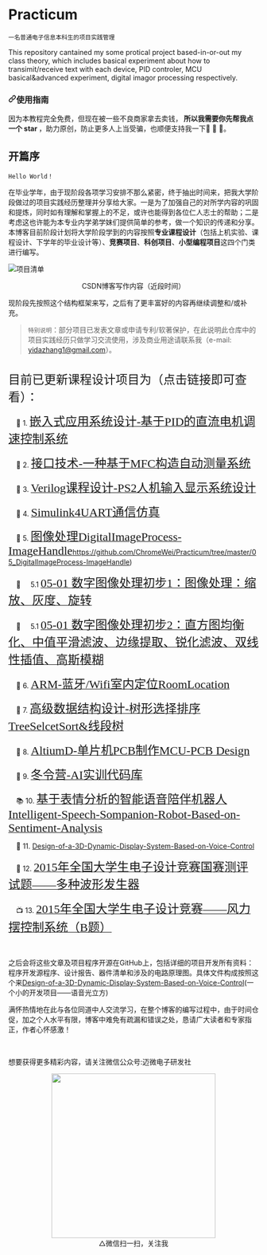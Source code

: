 # Practicum
``一名普通电子信息本科生的项目实践管理``


This repository cantained my some protical project based-in-or-out my class theory, which includes basical experiment about how to transimit/receive text with each device, PID controler, MCU basical&advanced experiment, digital imagor processing respectively.
    
<h3><a id="user-content-使用指南" class="anchor" aria-hidden="true" href="#使用指南"><svg class="octicon octicon-link" viewBox="0 0 16 16" version="1.1" width="16" height="16" aria-hidden="true"><path fill-rule="evenodd" d="M7.775 3.275a.75.75 0 001.06 1.06l1.25-1.25a2 2 0 112.83 2.83l-2.5 2.5a2 2 0 01-2.83 0 .75.75 0 00-1.06 1.06 3.5 3.5 0 004.95 0l2.5-2.5a3.5 3.5 0 00-4.95-4.95l-1.25 1.25zm-4.69 9.64a2 2 0 010-2.83l2.5-2.5a2 2 0 012.83 0 .75.75 0 001.06-1.06 3.5 3.5 0 00-4.95 0l-2.5 2.5a3.5 3.5 0 004.95 4.95l1.25-1.25a.75.75 0 00-1.06-1.06l-1.25 1.25a2 2 0 01-2.83 0z"></path></svg></a>使用指南</h3>
<p>因为本教程完全免费，但现在被一些不良商家拿去卖钱，<b> 所以我需要你先帮我点一个 star </b>，助力原创，防止更多人上当受骗，也顺便支持我一下🚀 🚀 🚀。</p>


## 开篇序
```
Hello World！
```
在毕业学年，由于现阶段各项学习安排不那么紧密，终于抽出时间来，把我大学阶段做过的项目实践经历整理并分享给大家。一是为了加强自己的对所学内容的巩固和提炼，同时如有理解和掌握上的不足，或许也能得到各位仁人志士的帮助；二是考虑这也许能为本专业内学弟学妹们提供简单的参考，做一个知识的传递和分享。
本博客目前阶段计划将大学阶段学到的内容按照**专业课程设计**（包括上机实验、课程设计、下学年的毕业设计等）、**竞赛项目**、**科创项目**、**小型编程项目**这四个门类进行编写。


![项目清单](https://img-blog.csdnimg.cn/20191212173352559.png?x-oss-process=image/watermark,type_ZmFuZ3poZW5naGVpdGk,shadow_10,text_aHR0cHM6Ly9ibG9nLmNzZG4ubmV0L0NoYXJtdmU=,size_16,color_FFFFFF,t_70#pic_center)

<center>CSDN博客写作内容（近段时间）</center><p>

现阶段先按照这个结构框架来写，之后有了更丰富好的内容再继续调整和/或补充。

> ``特别说明``：部分项目已发表文章或申请专利/软著保护，在此说明此仓库中的项目实践经历只做学习交流使用，涉及商业用途请联系我（e-mail: yidazhang1@gmail.com）。


<br>
<font size = 5>目前已更新课程设计项目为（点击链接即可查看）：</font>
<br>



&nbsp;&nbsp;&nbsp;&nbsp;👀 1. [<font face="微软雅黑" size=5>嵌入式应用系统设计-基于PID的直流电机调速控制系统</font>](https://github.com/ChromeWei/Practicum/tree/master/01_%E5%BA%94%E7%94%A8%E7%B3%BB%E7%BB%9F-%E5%9F%BA%E4%BA%8EPID%E7%9A%84%E7%9B%B4%E6%B5%81%E7%94%B5%E6%9C%BA%E8%B0%83%E9%80%9F%E6%8E%A7%E5%88%B6%E7%B3%BB%E7%BB%9F)

&nbsp;&nbsp;&nbsp;&nbsp;🐒 2. [<font face="微软雅黑" size=5>接口技术-一种基于MFC构造自动测量系统</font>](https://github.com/ChromeWei/Practicum/tree/master/02_%E6%8E%A5%E5%8F%A3%E6%8A%80%E6%9C%AF-%E4%B8%80%E7%A7%8D%E5%9F%BA%E4%BA%8EMFC%E6%9E%84%E9%80%A0%E8%87%AA%E5%8A%A8%E6%B5%8B%E9%87%8F%E7%B3%BB%E7%BB%9F)

&nbsp;&nbsp;&nbsp;&nbsp;🍇 3. [<font face="微软雅黑" size=5>Verilog课程设计-PS2人机输入显示系统设计</font>](https://github.com/ChromeWei/Practicum/tree/master/03_Verilog%E8%AF%BE%E7%A8%8B%E8%AE%BE%E8%AE%A1-PS2%E4%BA%BA%E6%9C%BA%E8%BE%93%E5%85%A5%E6%98%BE%E7%A4%BA%E7%B3%BB%E7%BB%9F%E8%AE%BE%E8%AE%A1)

&nbsp;&nbsp;&nbsp;&nbsp;🍉 4. [<font face="微软雅黑" size=5>Simulink4UART通信仿真</font>](https://github.com/ChromeWei/Practicum/tree/master/04_Simulink4UART%E9%80%9A%E4%BF%A1%E4%BB%BF%E7%9C%9F)

&nbsp;&nbsp;&nbsp;&nbsp;🍅 5. [<font face="微软雅黑" size=5>图像处理DigitalImageProcess-ImageHandle</font>](https://blog.csdn.net/Charmve/article/details/103464674)https://github.com/ChromeWei/Practicum/tree/master/05_DigitalImageProcess-ImageHandle)

&nbsp;&nbsp;&nbsp;&nbsp;🍏 &nbsp;&nbsp;&nbsp;&nbsp;5.1 [<font face="微软雅黑" size=5>05-01 数字图像处理初步1：图像处理：缩放、灰度、旋转</font>](https://github.com/ChromeWei/Practicum/tree/master/05_DigitalImageProcess-ImageHandle/%E5%9B%BE%E5%83%8F%E5%A4%84%E7%90%86%EF%BC%9A%E7%BC%A9%E6%94%BE%E3%80%81%E7%81%B0%E5%BA%A6%E3%80%81%E6%97%8B%E8%BD%AC)

&nbsp;&nbsp;&nbsp;&nbsp;🍐 &nbsp;&nbsp;&nbsp;&nbsp;5.1 [<font face="微软雅黑" size=5>05-01 数字图像处理初步2：直方图均衡化、中值平滑滤波、边缘提取、锐化滤波、双线性插值、高斯模糊</font>](https://github.com/ChromeWei/Practicum/tree/master/05_DigitalImageProcess-ImageHandle/image_handle)

&nbsp;&nbsp;&nbsp;&nbsp;🍄 6. [<font face="微软雅黑" size=5>ARM-蓝牙/Wifi室内定位RoomLocation</font>](https://github.com/ChromeWei/Practicum/tree/master/06_ARM-%E5%AE%A4%E5%86%85%E5%AE%9A%E4%BD%8DRoomLocation)

&nbsp;&nbsp;&nbsp;&nbsp;🍖 7. [<font face="微软雅黑" size=5>高级数据结构设计-树形选择排序TreeSelcetSort&线段树</font>](https://github.com/ChromeWei/Practicum/tree/master/07_%E9%AB%98%E7%BA%A7%E6%95%B0%E6%8D%AE%E7%BB%93%E6%9E%84%E8%AE%BE%E8%AE%A1-%E6%A0%91%E5%BD%A2%E9%80%89%E6%8B%A9%E6%8E%92%E5%BA%8FTreeSelcetSort%26%E7%BA%BF%E6%AE%B5%E6%A0%91)

&nbsp;&nbsp;&nbsp;&nbsp;🌽 8. [<font face="微软雅黑" size=5>AltiumD-单片机PCB制作MCU-PCB Design</font>](https://github.com/ChromeWei/Practicum/tree/master/08_AltiumD-%E5%8D%95%E7%89%87%E6%9C%BAPCB%E5%88%B6%E4%BD%9CMCU-PCB%20Design)

&nbsp;&nbsp;&nbsp;&nbsp;🎅 9. [<font face="微软雅黑" size=5>冬令营-AI实训代码库</font>](https://github.com/ChromeWei/Practicum/tree/master/09_%E5%86%AC%E4%BB%A4%E8%90%A5-AI%E5%AE%9E%E8%AE%AD%E4%BB%A3%E7%A0%81%E5%BA%93)


&nbsp;&nbsp;&nbsp;&nbsp;📚 10. [<font face="微软雅黑" size=5>基于表情分析的智能语音陪伴机器人Intelligent-Speech-Sompanion-Robot-Based-on-Sentiment-Analysis</font>](https://github.com/ChromeWei/Intelligent-Speech-Sompanion-Robot-Based-on-Sentiment-Analysis)

&nbsp;&nbsp;&nbsp;&nbsp;🚀 11. [Design-of-a-3D-Dynamic-Display-System-Based-on-Voice-Control](https://github.com/ChromeWei/Design-of-a-3D-Dynamic-Display-System-Based-on-Voice-Control)

&nbsp;&nbsp;&nbsp;&nbsp;👺 12. [<font face="微软雅黑" size=5>2015年全国大学生电子设计竞赛国赛测评试题——多种波形发生器</font>](https://blog.csdn.net/Charmve/article/details/103480723)

&nbsp;&nbsp;&nbsp;&nbsp;📺 13. [<font face="微软雅黑" size=5>2015年全国大学生电子设计竞赛——风力摆控制系统（B题）</font>](https://blog.csdn.net/Charmve/article/details/103922460)

<br>

之后会将这些文章及项目程序开源在GitHub上，包括详细的项目开发所有资料：程序开发源程序、设计报告、器件清单和涉及的电路原理图。具体文件构成按照这个来[Design-of-a-3D-Dynamic-Display-System-Based-on-Voice-Control](https://github.com/ChromeWei/Design-of-a-3D-Dynamic-Display-System-Based-on-Voice-Control)(一个小的开发项目——语音光立方)

满怀热情地在此与各位同道中人交流学习，在整个博客的编写过程中，由于时间仓促，加之个人水平有限，博客中难免有疏漏和错误之处，恳请广大读者和专家指正，作者心怀感激！

<br>

想要获得更多精彩内容，请关注微信公众号:迈微电子研发社

<div align=center><img src="https://image.jiqizhixin.com/uploads/editor/d8595d93-e8c9-4abf-91f4-105384736912/%E5%9B%BE%E7%89%8712.jpg" height="330" width="330"></div>

<div align=center>△微信扫一扫，关注我</div>


